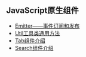 
## JavaScript原生组件

+ [Emitter——事件订阅和发布](https://github.com/suminhohu/Component/issues/3)
+ [Util工具类通用方法](https://github.com/suminhohu/Component/issues/4)
+ [Tab组件介绍](https://github.com/suminhohu/Component/issues/1)      
+ [Search组件介绍](https://github.com/suminhohu/Component/issues/2)  

